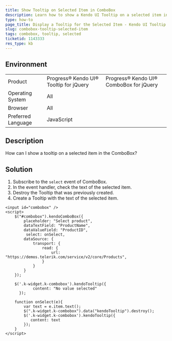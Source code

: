 ```yaml
---
title: Show Tooltip on Selected Item in ComboBox
description: Learn how to show a Kendo UI Tooltip on a selected item in the Kendo UI ComboBox.
type: how-to
page_title: Display a Tooltip for the Selected Item - Kendo UI Tooltip for jQuery
slug: combobox-tooltip-selected-item
tags: combobox, tooltip, selected
ticketid: 1143333  
res_type: kb
---
```


## Environment

<table>
 <tr>
  <td>Product</td>
  <td>Progress® Kendo UI® Tooltip for jQuery</td>
  <td>Progress® Kendo UI® ComboBox for jQuery</td>
 </tr>
 <tr>
  <td>Operating System</td>
  <td>All</td>
 </tr>
 <tr>
  <td>Browser</td>
  <td>All</td>
 </tr>
 <tr>
  <td>Preferred Language</td>
  <td>JavaScript</td>
 </tr>
</table>

## Description

How can I show a tooltip on a selected item in the ComboBox?

## Solution

1. Subscribe to the `select` event of ComboBox.
1. In the event handler, check the text of the selected item.
1. Destroy the Tooltip that was previously created.
1. Create a Tooltip with the text of the selected item.

```dojo
<input id="combobox" />
<script>      
    $("#combobox").kendoComboBox({
        placeholder: "Select product",
        dataTextField: "ProductName",
        dataValueField: "ProductID",   
      	 select: onSelect,
        dataSource: {
            transport: {
                read: {
                    url: "https://demos.telerik.com/service/v2/core/Products",
                }
            }
        }
    });

    $('.k-widget.k-combobox').kendoTooltip({  
	   		content: "No value selected"
	  });

    function onSelect(e){
     	var text = e.item.text();
     	$(".k-widget.k-combobox").data("kendoTooltip").destroy();    
     	$('.k-widget.k-combobox').kendoTooltip({  
     	   content: text  				
     	});
    }    
</script>
```
